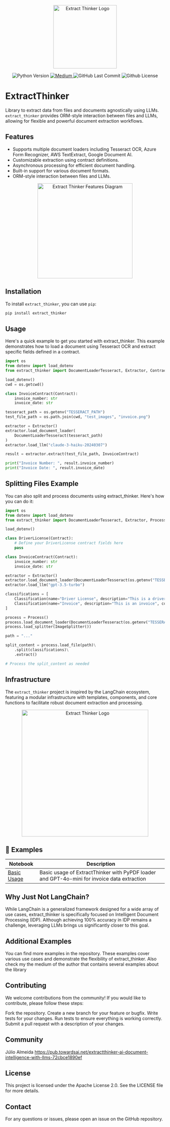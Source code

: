 <p align="center">
  <img src="https://github.com/enoch3712/Open-DocLLM/assets/9283394/41d9d151-acb5-44da-9c10-0058f76c2512" alt="Extract Thinker Logo" width="200"/>
</p>
<p align="center">
<img alt="Python Version" src="https://img.shields.io/badge/Python-3.9%2B-blue.svg" />
<a href="https://medium.com/@enoch3712">
    <img alt="Medium" src="https://img.shields.io/badge/Medium-12100E?style=flat&logo=medium&logoColor=white" />
</a>
<img alt="GitHub Last Commit" src="https://img.shields.io/github/last-commit/enoch3712/Open-DocLLM" />
<img alt="Github License" src="https://img.shields.io/badge/License-Apache%202.0-blue.svg" />
</p>

# ExtractThinker

Library to extract data from files and documents agnostically using LLMs. `extract_thinker` provides ORM-style interaction between files and LLMs, allowing for flexible and powerful document extraction workflows.

## Features

- Supports multiple document loaders including Tesseract OCR, Azure Form Recognizer, AWS TextExtract, Google Document AI.
- Customizable extraction using contract definitions.
- Asynchronous processing for efficient document handling.
- Built-in support for various document formats.
- ORM-style interaction between files and LLMs.

<p align="center">
  <img src="https://github.com/enoch3712/Open-DocLLM/assets/9283394/b1b8800c-3c55-4ee5-92fe-b8b663c7a81f" alt="Extract Thinker Features Diagram" width="300"/>
</p>

## Installation

To install `extract_thinker`, you can use `pip`:

```bash
pip install extract_thinker
```

## Usage
Here's a quick example to get you started with extract_thinker. This example demonstrates how to load a document using Tesseract OCR and extract specific fields defined in a contract.

```python
import os
from dotenv import load_dotenv
from extract_thinker import DocumentLoaderTesseract, Extractor, Contract

load_dotenv()
cwd = os.getcwd()

class InvoiceContract(Contract):
    invoice_number: str
    invoice_date: str

tesseract_path = os.getenv("TESSERACT_PATH")
test_file_path = os.path.join(cwd, "test_images", "invoice.png")

extractor = Extractor()
extractor.load_document_loader(
    DocumentLoaderTesseract(tesseract_path)
)
extractor.load_llm("claude-3-haiku-20240307")

result = extractor.extract(test_file_path, InvoiceContract)

print("Invoice Number: ", result.invoice_number)
print("Invoice Date: ", result.invoice_date)
```

## Splitting Files Example
You can also split and process documents using extract_thinker. Here's how you can do it:

```python
import os
from dotenv import load_dotenv
from extract_thinker import DocumentLoaderTesseract, Extractor, Process, Classification, ImageSplitter

load_dotenv()

class DriverLicense(Contract):
    # Define your DriverLicense contract fields here
    pass

class InvoiceContract(Contract):
    invoice_number: str
    invoice_date: str

extractor = Extractor()
extractor.load_document_loader(DocumentLoaderTesseract(os.getenv("TESSERACT_PATH")))
extractor.load_llm("gpt-3.5-turbo")

classifications = [
    Classification(name="Driver License", description="This is a driver license", contract=DriverLicense, extractor=extractor),
    Classification(name="Invoice", description="This is an invoice", contract=InvoiceContract, extractor=extractor)
]

process = Process()
process.load_document_loader(DocumentLoaderTesseract(os.getenv("TESSERACT_PATH")))
process.load_splitter(ImageSplitter())

path = "..."

split_content = process.load_file(path)\
    .split(classifications)\
    .extract()

# Process the split_content as needed
```

## Infrastructure

The `extract_thinker` project is inspired by the LangChain ecosystem, featuring a modular infrastructure with templates, components, and core functions to facilitate robust document extraction and processing. 

<p align="center">
  <img src="https://github.com/enoch3712/Open-DocLLM/assets/9283394/996fb2de-0558-4f13-ab3d-7ea56a593951" alt="Extract Thinker Logo" width="400"/>
</p>

## 📖 Examples

| Notebook | Description |
|----------|-------------|
| [Basic Usage](examples/notebooks/basic_example.ipynb) | Basic usage of ExtractThinker with PyPDF loader and GPT-4o-mini for invoice data extraction |

## Why Just Not LangChain?
While LangChain is a generalized framework designed for a wide array of use cases, extract_thinker is specifically focused on Intelligent Document Processing (IDP). Although achieving 100% accuracy in IDP remains a challenge, leveraging LLMs brings us significantly closer to this goal.

## Additional Examples
You can find more examples in the repository. These examples cover various use cases and demonstrate the flexibility of extract_thinker. Also check my the medium of the author that contains several examples about the library

## Contributing
We welcome contributions from the community! If you would like to contribute, please follow these steps:

Fork the repository.
Create a new branch for your feature or bugfix.
Write tests for your changes.
Run tests to ensure everything is working correctly.
Submit a pull request with a description of your changes.

## Community
Júlio Almeida
    https://pub.towardsai.net/extractthinker-ai-document-intelligence-with-llms-72cbce1890ef

## License
This project is licensed under the Apache License 2.0. See the LICENSE file for more details.

## Contact
For any questions or issues, please open an issue on the GitHub repository.